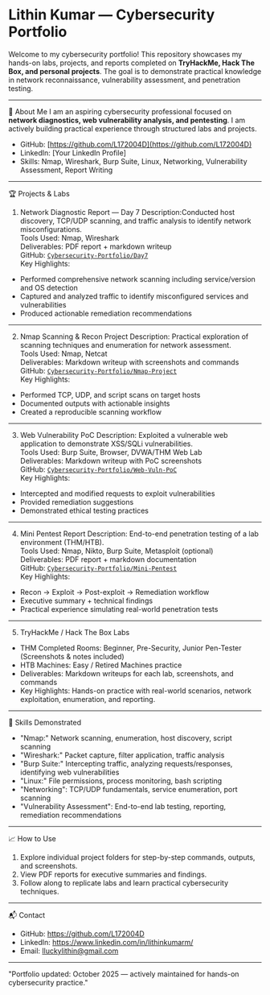 # Lithin Kumar — Cybersecurity Portfolio

Welcome to my cybersecurity portfolio! This repository showcases my hands-on labs, projects, and reports completed on **TryHackMe, Hack The Box, and personal projects**. The goal is to demonstrate practical knowledge in network reconnaissance, vulnerability assessment, and penetration testing.

---

 🔹 About Me
I am an aspiring cybersecurity professional focused on **network diagnostics, web vulnerability analysis, and pentesting**. I am actively building practical experience through structured labs and projects.  
- GitHub: [https://github.com/L172004D](https://github.com/L172004D)  
- LinkedIn: [Your LinkedIn Profile]  
- Skills: Nmap, Wireshark, Burp Suite, Linux, Networking, Vulnerability Assessment, Report Writing

---

 🏆 Projects & Labs

 1. Network Diagnostic Report — Day 7
Description:Conducted host discovery, TCP/UDP scanning, and traffic analysis to identify network misconfigurations.  
Tools Used: Nmap, Wireshark  
Deliverables: PDF report + markdown writeup  
GitHub: [`Cybersecurity-Portfolio/Day7`](https://github.com/L172004D)  
Key Highlights: 
- Performed comprehensive network scanning including service/version and OS detection  
- Captured and analyzed traffic to identify misconfigured services and vulnerabilities  
- Produced actionable remediation recommendations

---

2. Nmap Scanning & Recon Project
Description: Practical exploration of scanning techniques and enumeration for network assessment.  
Tools Used: Nmap, Netcat  
Deliverables: Markdown writeup with screenshots and commands  
GitHub: [`Cybersecurity-Portfolio/Nmap-Project`](https://github.com/L172004D)  
Key Highlights:  
- Performed TCP, UDP, and script scans on target hosts  
- Documented outputs with actionable insights  
- Created a reproducible scanning workflow

---

 3. Web Vulnerability PoC
Description: Exploited a vulnerable web application to demonstrate XSS/SQLi vulnerabilities.  
Tools Used: Burp Suite, Browser, DVWA/THM Web Lab  
Deliverables: Markdown writeup with PoC screenshots  
GitHub: [`Cybersecurity-Portfolio/Web-Vuln-PoC`](https://github.com/L172004D)  
Key Highlights:  
- Intercepted and modified requests to exploit vulnerabilities  
- Provided remediation suggestions  
- Demonstrated ethical testing practices

---

 4. Mini Pentest Report
Description: End-to-end penetration testing of a lab environment (THM/HTB).  
Tools Used: Nmap, Nikto, Burp Suite, Metasploit (optional)  
Deliverables: PDF report + markdown documentation  
GitHub: [`Cybersecurity-Portfolio/Mini-Pentest`](https://github.com/L172004D)  
Key Highlights:  
- Recon → Exploit → Post-exploit → Remediation workflow  
- Executive summary + technical findings  
- Practical experience simulating real-world penetration tests

---

 5. TryHackMe / Hack The Box Labs
- THM Completed Rooms: Beginner, Pre-Security, Junior Pen-Tester (Screenshots & notes included)  
- HTB Machines: Easy / Retired Machines practice  
- Deliverables: Markdown writeups for each lab, screenshots, and commands  
- Key Highlights: Hands-on practice with real-world scenarios, network exploitation, enumeration, and reporting.

---

 📌 Skills Demonstrated
- "Nmap:" Network scanning, enumeration, host discovery, script scanning  
- "Wireshark:" Packet capture, filter application, traffic analysis  
- "Burp Suite:" Intercepting traffic, analyzing requests/responses, identifying web vulnerabilities  
- "Linux:" File permissions, process monitoring, bash scripting  
- "Networking": TCP/UDP fundamentals, service enumeration, port scanning  
- "Vulnerability Assessment": End-to-end lab testing, reporting, remediation recommendations


---

 📈 How to Use
1. Explore individual project folders for step-by-step commands, outputs, and screenshots.  
2. View PDF reports for executive summaries and findings.  
3. Follow along to replicate labs and learn practical cybersecurity techniques.  

---

 📬 Contact
- GitHub: https://github.com/L172004D  
- LinkedIn: https://www.linkedin.com/in/lithinkumarm/
- Email: lluckylithin@gmail.com

---

"Portfolio updated: October 2025 — actively maintained for hands-on cybersecurity practice."
